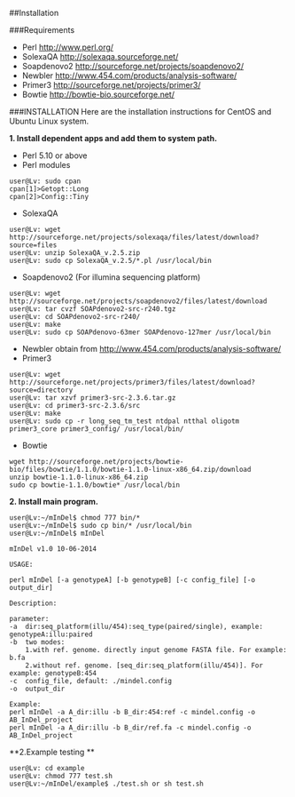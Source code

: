 ##Installation

###Requirements
- Perl http://www.perl.org/
- SolexaQA http://solexaqa.sourceforge.net/
- Soapdenovo2 http://sourceforge.net/projects/soapdenovo2/ 
- Newbler http://www.454.com/products/analysis-software/
- Primer3 http://sourceforge.net/projects/primer3/
- Bowtie http://bowtie-bio.sourceforge.net/


###INSTALLATION
Here are the installation instructions for CentOS and Ubuntu Linux system.

**1. Install dependent apps and add them to system path.**

- Perl 5.10 or above
- Perl modules
```
user@Lv: sudo cpan
cpan[1]>Getopt::Long
cpan[2]>Config::Tiny
```

- SolexaQA
```
user@Lv: wget http://sourceforge.net/projects/solexaqa/files/latest/download?source=files
user@Lv: unzip SolexaQA_v.2.5.zip
user@Lv: sudo cp SolexaQA_v.2.5/*.pl /usr/local/bin
```
- Soapdenovo2 (For illumina sequencing platform)
```
user@Lv: wget http://sourceforge.net/projects/soapdenovo2/files/latest/download
user@Lv: tar cvzf SOAPdenovo2-src-r240.tgz
user@Lv: cd SOAPdenovo2-src-r240/
user@Lv: make
user@Lv: sudo cp SOAPdenovo-63mer SOAPdenovo-127mer /usr/local/bin
```
- Newbler 
  obtain from http://www.454.com/products/analysis-software/
- Primer3
```
user@Lv: wget http://sourceforge.net/projects/primer3/files/latest/download?source=directory
user@Lv: tar xzvf primer3-src-2.3.6.tar.gz
user@Lv: cd primer3-src-2.3.6/src
user@Lv: make
user@Lv: sudo cp -r long_seq_tm_test ntdpal ntthal oligotm primer3_core primer3_config/ /usr/local/bin/
```
- Bowtie
```
wget http://sourceforge.net/projects/bowtie-bio/files/bowtie/1.1.0/bowtie-1.1.0-linux-x86_64.zip/download
unzip bowtie-1.1.0-linux-x86_64.zip
sudo cp bowtie-1.1.0/bowtie* /usr/local/bin
```

**2. Install main program.**
```
user@Lv:~/mInDel$ chmod 777 bin/*
user@Lv:~/mInDel$ sudo cp bin/* /usr/local/bin
user@Lv:~/mInDel$ mInDel

mInDel v1.0 10-06-2014

USAGE:

perl mInDel [-a genotypeA] [-b genotypeB] [-c config_file] [-o output_dir]

Description:

parameter:
-a  dir:seq_platform(illu/454):seq_type(paired/single), example: genotypeA:illu:paired
-b  two modes:
    1.with ref. genome. directly input genome FASTA file. For example: b.fa
    2.without ref. genome. [seq_dir:seq_platform(illu/454)]. For example: genotypeB:454
-c  config_file, default: ./mindel.config
-o  output_dir

Example: 
perl mInDel -a A_dir:illu -b B_dir:454:ref -c mindel.config -o AB_InDel_project
perl mInDel -a A_dir:illu -b B_dir/ref.fa -c mindel.config -o AB_InDel_project

```

**2.Example testing **
```
user@Lv: cd example
user@Lv: chmod 777 test.sh 
user@Lv:~/mInDel/example$ ./test.sh or sh test.sh 
```
